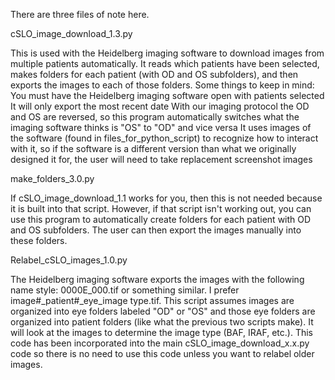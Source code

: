 There are three files of note here.

 
cSLO_image_download_1.3.py

This is used with the Heidelberg imaging software to download images from multiple patients automatically. It reads which patients have been selected, makes folders for each patient (with OD and OS subfolders), and then exports the images to each of those folders. 
Some things to keep in mind:
You must have the Heidelberg imaging software open with patients selected
It will only export the most recent date
With our imaging protocol the OD and OS are reversed, so this program automatically switches what the imaging software thinks is "OS" to "OD" and vice versa
It uses images of the software (found in files_for_python_script) to recognize how to interact with it, so if the software is a different version than what we originally designed it for, the user will need to take replacement screenshot images


make_folders_3.0.py

If cSLO_image_download_1.1 works for you, then this is not needed because it is built into that script. However, if that script isn't working out, you can use this program to automatically create folders for each patient with OD and OS subfolders. The user can then export the images manually into these folders.


Relabel_cSLO_images_1.0.py

The Heidelberg imaging software exports the images with the following name style: 0000E_000.tif or something similar. I prefer image#_patient#_eye_image type.tif. This script assumes images are organized into eye folders labeled "OD" or "OS" and those eye folders are organized into patient folders (like what the previous two scripts make). It will look at the images to determine the image type (BAF, IRAF, etc.). This code has been incorporated into the main cSLO_image_download_x.x.py code so there is no need to use this code unless you want to relabel older images.
